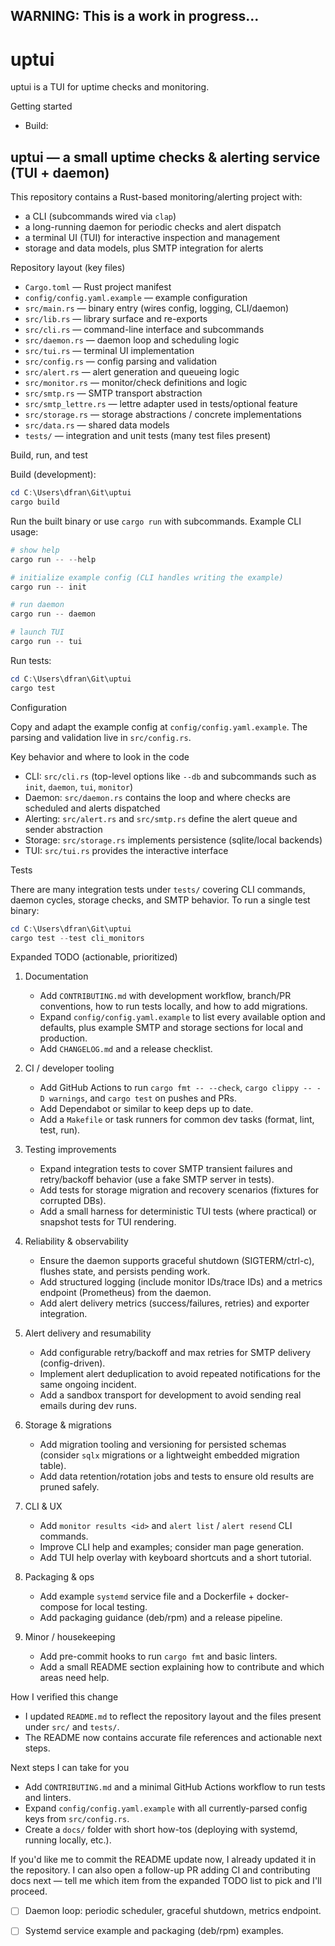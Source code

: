 ## WARNING: This is a work in progress...

# uptui

uptui is a TUI for uptime checks and monitoring.

Getting started

- Build:
## uptui — a small uptime checks & alerting service (TUI + daemon)

This repository contains a Rust-based monitoring/alerting project with:

- a CLI (subcommands wired via `clap`)
- a long-running daemon for periodic checks and alert dispatch
- a terminal UI (TUI) for interactive inspection and management
- storage and data models, plus SMTP integration for alerts

Repository layout (key files)

- `Cargo.toml` — Rust project manifest
- `config/config.yaml.example` — example configuration
- `src/main.rs` — binary entry (wires config, logging, CLI/daemon)
- `src/lib.rs` — library surface and re-exports
- `src/cli.rs` — command-line interface and subcommands
- `src/daemon.rs` — daemon loop and scheduling logic
- `src/tui.rs` — terminal UI implementation
- `src/config.rs` — config parsing and validation
- `src/alert.rs` — alert generation and queueing logic
- `src/monitor.rs` — monitor/check definitions and logic
- `src/smtp.rs` — SMTP transport abstraction
- `src/smtp_lettre.rs` — lettre adapter used in tests/optional feature
- `src/storage.rs` — storage abstractions / concrete implementations
- `src/data.rs` — shared data models
- `tests/` — integration and unit tests (many test files present)

Build, run, and test

Build (development):

```powershell
cd C:\Users\dfran\Git\uptui
cargo build
```

Run the built binary or use `cargo run` with subcommands. Example CLI usage:

```powershell
# show help
cargo run -- --help

# initialize example config (CLI handles writing the example)
cargo run -- init

# run daemon
cargo run -- daemon

# launch TUI
cargo run -- tui
```

Run tests:

```powershell
cd C:\Users\dfran\Git\uptui
cargo test
```

Configuration

Copy and adapt the example config at `config/config.yaml.example`. The parsing and validation live in `src/config.rs`.

Key behavior and where to look in the code

- CLI: `src/cli.rs` (top-level options like `--db` and subcommands such as `init`, `daemon`, `tui`, `monitor`)
- Daemon: `src/daemon.rs` contains the loop and where checks are scheduled and alerts dispatched
- Alerting: `src/alert.rs` and `src/smtp.rs` define the alert queue and sender abstraction
- Storage: `src/storage.rs` implements persistence (sqlite/local backends)
- TUI: `src/tui.rs` provides the interactive interface

Tests

There are many integration tests under `tests/` covering CLI commands, daemon cycles, storage checks, and SMTP behavior. To run a single test binary:

```powershell
cd C:\Users\dfran\Git\uptui
cargo test --test cli_monitors
```

Expanded TODO (actionable, prioritized)

1) Documentation
	- Add `CONTRIBUTING.md` with development workflow, branch/PR conventions, how to run tests locally, and how to add migrations.
	- Expand `config/config.yaml.example` to list every available option and defaults, plus example SMTP and storage sections for local and production.
	- Add `CHANGELOG.md` and a release checklist.

2) CI / developer tooling
	- Add GitHub Actions to run `cargo fmt -- --check`, `cargo clippy -- -D warnings`, and `cargo test` on pushes and PRs.
	- Add Dependabot or similar to keep deps up to date.
	- Add a `Makefile` or task runners for common dev tasks (format, lint, test, run).

3) Testing improvements
	- Expand integration tests to cover SMTP transient failures and retry/backoff behavior (use a fake SMTP server in tests).
	- Add tests for storage migration and recovery scenarios (fixtures for corrupted DBs).
	- Add a small harness for deterministic TUI tests (where practical) or snapshot tests for TUI rendering.

4) Reliability & observability
	- Ensure the daemon supports graceful shutdown (SIGTERM/ctrl-c), flushes state, and persists pending work.
	- Add structured logging (include monitor IDs/trace IDs) and a metrics endpoint (Prometheus) from the daemon.
	- Add alert delivery metrics (success/failures, retries) and exporter integration.

5) Alert delivery and resumability
	- Add configurable retry/backoff and max retries for SMTP delivery (config-driven).
	- Implement alert deduplication to avoid repeated notifications for the same ongoing incident.
	- Add a sandbox transport for development to avoid sending real emails during dev runs.

6) Storage & migrations
	- Add migration tooling and versioning for persisted schemas (consider `sqlx` migrations or a lightweight embedded migration table).
	- Add data retention/rotation jobs and tests to ensure old results are pruned safely.

7) CLI & UX
	- Add `monitor results <id>` and `alert list` / `alert resend` CLI commands.
	- Improve CLI help and examples; consider man page generation.
	- Add TUI help overlay with keyboard shortcuts and a short tutorial.

8) Packaging & ops
	- Add example `systemd` service file and a Dockerfile + docker-compose for local testing.
	- Add packaging guidance (deb/rpm) and a release pipeline.

9) Minor / housekeeping
	- Add pre-commit hooks to run `cargo fmt` and basic linters.
	- Add a small README section explaining how to contribute and which areas need help.

How I verified this change

- I updated `README.md` to reflect the repository layout and the files present under `src/` and `tests/`.
- The README now contains accurate file references and actionable next steps.

Next steps I can take for you

- Add `CONTRIBUTING.md` and a minimal GitHub Actions workflow to run tests and linters.
- Expand `config/config.yaml.example` with all currently-parsed config keys from `src/config.rs`.
- Create a `docs/` folder with short how-tos (deploying with systemd, running locally, etc.).

If you'd like me to commit the README update now, I already updated it in the repository. I can also open a follow-up PR adding CI and contributing docs next — tell me which item from the expanded TODO list to pick and I'll proceed.
- [ ] Daemon loop: periodic scheduler, graceful shutdown, metrics endpoint.

- [ ] Systemd service example and packaging (deb/rpm) examples.

